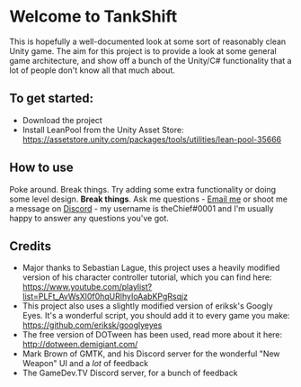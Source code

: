 # Welcome to TankShift
This is hopefully a well-documented look at some sort of reasonably clean Unity game. The aim for this project is to provide a look at some general game architecture, and show off a bunch of the Unity/C# functionality that a lot of people don't know all that much about.

## To get started:
- Download the project
- Install LeanPool from the Unity Asset Store: https://assetstore.unity.com/packages/tools/utilities/lean-pool-35666

## How to use
Poke around. Break things. Try adding some extra functionality or doing some level design. **Break things**. Ask me questions - [Email me](mailto:dom@wayfarer-games.com) or shoot me a message on [Discord](https://discord.com/) - my username is theChief#0001 and I'm usually happy to answer any questions you've got.

## Credits
- Major thanks to Sebastian Lague, this project uses a heavily modified version of his character controller tutorial, which you can find here: https://www.youtube.com/playlist?list=PLFt_AvWsXl0f0hqURlhyIoAabKPgRsqjz
- This project also uses a slightly modified version of eriksk's Googly Eyes. It's a wonderful script, you should add it to every game you make: https://github.com/eriksk/googlyeyes
- The free version of DOTween has been used, read more about it here: http://dotween.demigiant.com/
- Mark Brown of GMTK, and his Discord server for the wonderful "New Weapon" UI and a _lot_ of feedback
- The GameDev.TV Discord server, for a bunch of feedback